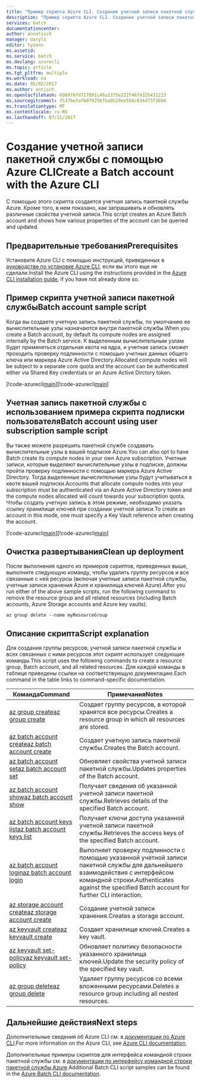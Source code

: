 ```yaml
---
title: "Пример скрипта Azure CLI. Создание учетной записи пакетной службы | Документация Майкрософт"
description: "Пример скрипта Azure CLI. Создание учетной записи пакетной службы"
services: batch
documentationcenter: 
author: annatisch
manager: daryls
editor: tysonn
ms.assetid: 
ms.service: batch
ms.devlang: azurecli
ms.topic: article
ms.tgt_pltfrm: multiple
ms.workload: na
ms.date: 05/02/2017
ms.author: antisch
ms.openlocfilehash: 698978fd717091c49a1375e222f46f4325431223
ms.sourcegitcommit: f537befafb079256fba0529ee554c034d73f36b0
ms.translationtype: MT
ms.contentlocale: ru-RU
ms.lasthandoff: 07/11/2017
---
```

# <a name="create-a-batch-account-with-the-azure-cli"></a><span data-ttu-id="71472-103">Создание учетной записи пакетной службы с помощью Azure CLI</span><span class="sxs-lookup"><span data-stu-id="71472-103">Create a Batch account with the Azure CLI</span></span>

<span data-ttu-id="71472-104">С помощью этого скрипта создается учетная запись пакетной службы Azure. Кроме того, в нем показано, как запрашивать и обновлять различные свойства учетной записи.</span><span class="sxs-lookup"><span data-stu-id="71472-104">This script creates an Azure Batch account and shows how various properties of the account can be queried and updated.</span></span>

## <a name="prerequisites"></a><span data-ttu-id="71472-105">Предварительные требования</span><span class="sxs-lookup"><span data-stu-id="71472-105">Prerequisites</span></span>

<span data-ttu-id="71472-106">Установите Azure CLI с помощью инструкций, приведенных в [руководстве по установке Azure CLI](https://docs.microsoft.com/cli/azure/install-azure-cli), если вы этого еще не сделали.</span><span class="sxs-lookup"><span data-stu-id="71472-106">Install the Azure CLI using the instructions provided in the [Azure CLI installation guide](https://docs.microsoft.com/cli/azure/install-azure-cli), if you have not already done so.</span></span>

## <a name="batch-account-sample-script"></a><span data-ttu-id="71472-107">Пример скрипта учетной записи пакетной службы</span><span class="sxs-lookup"><span data-stu-id="71472-107">Batch account sample script</span></span>

<span data-ttu-id="71472-108">Когда вы создаете учетную запись пакетной службы, по умолчанию ее вычислительные узлы назначаются внутри пакетной службы.</span><span class="sxs-lookup"><span data-stu-id="71472-108">When you create a Batch account, by default its compute nodes are assigned internally by the Batch service.</span></span> <span data-ttu-id="71472-109">К выделенным вычислительным узлам будет применяться отдельная квота на ядра, и учетная запись сможет проходить проверку подлинности с помощью учетных данных общего ключа или маркера Azure Active Directory.</span><span class="sxs-lookup"><span data-stu-id="71472-109">Allocated compute nodes will be subject to a separate core quota and the account can be authenticated either via Shared Key credentials or an Azure Active Dirctory token.</span></span>

<span data-ttu-id="71472-110">[!code-azurecli[main](../../../cli_scripts/batch/create-account/create-account.sh "Создание учетной записи")]</span><span class="sxs-lookup"><span data-stu-id="71472-110">[!code-azurecli[main](../../../cli_scripts/batch/create-account/create-account.sh "Create Account")]</span></span>

## <a name="batch-account-using-user-subscription-sample-script"></a><span data-ttu-id="71472-111">Учетная запись пакетной службы с использованием примера скрипта подписки пользователя</span><span class="sxs-lookup"><span data-stu-id="71472-111">Batch account using user subscription sample script</span></span>

<span data-ttu-id="71472-112">Вы также можете разрешить пакетной службе создавать вычислительные узлы в вашей подписке Azure.</span><span class="sxs-lookup"><span data-stu-id="71472-112">You can also opt to have Batch create its compute nodes in your own Azure subscription.</span></span>
<span data-ttu-id="71472-113">Учетные записи, которые выделяют вычислительные узлы в подписке, должны пройти проверку подлинности с помощью маркера Azure Active Directory. Тогда выделенные вычислительные узлы будут учитываться в квоте вашей подписки.</span><span class="sxs-lookup"><span data-stu-id="71472-113">Accounts that allocate compute nodes into your subscription must be authenticated via an Azure Active Directory token and the compute nodes allocated will count towards your subscription quota.</span></span> <span data-ttu-id="71472-114">Чтобы создать учетную запись в этом режиме, необходимо указать ссылку хранилище ключей при создании учетной записи.</span><span class="sxs-lookup"><span data-stu-id="71472-114">To create an account in this mode, one must specify a Key Vault reference when creating the account.</span></span>

<span data-ttu-id="71472-115">[!code-azurecli[main](../../../cli_scripts/batch/create-account/create-account-user-subscription.sh  "Создание учетной записи с помощью подписки пользователя")]</span><span class="sxs-lookup"><span data-stu-id="71472-115">[!code-azurecli[main](../../../cli_scripts/batch/create-account/create-account-user-subscription.sh  "Create Account using User Subscription")]</span></span>

## <a name="clean-up-deployment"></a><span data-ttu-id="71472-116">Очистка развертывания</span><span class="sxs-lookup"><span data-stu-id="71472-116">Clean up deployment</span></span>

<span data-ttu-id="71472-117">После выполнения одного из примеров скриптов, приведенных выше, выполните следующую команду, чтобы удалить группу ресурсов и все связанные с ней ресурсы (включая учетные записи пакетной службы, учетные записи хранения Azure и хранилища ключей Azure).</span><span class="sxs-lookup"><span data-stu-id="71472-117">After you run either of the above sample scripts, run the following command to remove the resource group and all related resources (including Batch accounts, Azure Storage accounts and Azure key vaults).</span></span>

```azurecli
az group delete --name myResourceGroup
```

## <a name="script-explanation"></a><span data-ttu-id="71472-118">Описание скрипта</span><span class="sxs-lookup"><span data-stu-id="71472-118">Script explanation</span></span>

<span data-ttu-id="71472-119">Для создания группы ресурсов, учетной записи пакетной службы и всех связанных с ними ресурсов этот скрипт использует следующие команды.</span><span class="sxs-lookup"><span data-stu-id="71472-119">This script uses the following commands to create a resource group, Batch account, and all related resources.</span></span> <span data-ttu-id="71472-120">Для каждой команды в таблице приведены ссылки на соответствующую документацию.</span><span class="sxs-lookup"><span data-stu-id="71472-120">Each command in the table links to command-specific documentation.</span></span>

| <span data-ttu-id="71472-121">Команда</span><span class="sxs-lookup"><span data-stu-id="71472-121">Command</span></span> | <span data-ttu-id="71472-122">Примечания</span><span class="sxs-lookup"><span data-stu-id="71472-122">Notes</span></span> |
|---|---|
| [<span data-ttu-id="71472-123">az group create</span><span class="sxs-lookup"><span data-stu-id="71472-123">az group create</span></span>](https://docs.microsoft.com/cli/azure/group#create) | <span data-ttu-id="71472-124">Создает группу ресурсов, в которой хранятся все ресурсы.</span><span class="sxs-lookup"><span data-stu-id="71472-124">Creates a resource group in which all resources are stored.</span></span> |
| [<span data-ttu-id="71472-125">az batch account create</span><span class="sxs-lookup"><span data-stu-id="71472-125">az batch account create</span></span>](https://docs.microsoft.com/cli/azure/batch/account#create) | <span data-ttu-id="71472-126">Создает учетную запись пакетной службы.</span><span class="sxs-lookup"><span data-stu-id="71472-126">Creates the Batch account.</span></span>  |
| [<span data-ttu-id="71472-127">az batch account set</span><span class="sxs-lookup"><span data-stu-id="71472-127">az batch account set</span></span>](https://docs.microsoft.com/cli/azure/batch/account#set) | <span data-ttu-id="71472-128">Обновляет свойства учетной записи пакетной службы.</span><span class="sxs-lookup"><span data-stu-id="71472-128">Updates properties of the Batch account.</span></span>  |
| [<span data-ttu-id="71472-129">az batch account show</span><span class="sxs-lookup"><span data-stu-id="71472-129">az batch account show</span></span>](https://docs.microsoft.com/cli/azure/batch/account#show) | <span data-ttu-id="71472-130">Получает сведения об указанной учетной записи пакетной службы.</span><span class="sxs-lookup"><span data-stu-id="71472-130">Retrieves details of the specified Batch account.</span></span>  |
| [<span data-ttu-id="71472-131">az batch account keys list</span><span class="sxs-lookup"><span data-stu-id="71472-131">az batch account keys list</span></span>](https://docs.microsoft.com/cli/azure/batch/account/keys#list) | <span data-ttu-id="71472-132">Получает ключи доступа указанной учетной записи пакетной службы.</span><span class="sxs-lookup"><span data-stu-id="71472-132">Retrieves the access keys of the specified Batch account.</span></span>  |
| [<span data-ttu-id="71472-133">az batch account login</span><span class="sxs-lookup"><span data-stu-id="71472-133">az batch account login</span></span>](https://docs.microsoft.com/cli/azure/batch/account#login) | <span data-ttu-id="71472-134">Выполняет проверку подлинности с помощью указанной учетной записи пакетной службы для дальнейшего взаимодействия с интерфейсом командной строки.</span><span class="sxs-lookup"><span data-stu-id="71472-134">Authenticates against the specified Batch account for further CLI interaction.</span></span>  |
| [<span data-ttu-id="71472-135">az storage account create</span><span class="sxs-lookup"><span data-stu-id="71472-135">az storage account create</span></span>](https://docs.microsoft.com/cli/azure/storage/account#create) | <span data-ttu-id="71472-136">Создание учетной записи хранения.</span><span class="sxs-lookup"><span data-stu-id="71472-136">Creates a storage account.</span></span> |
| [<span data-ttu-id="71472-137">az keyvault create</span><span class="sxs-lookup"><span data-stu-id="71472-137">az keyvault create</span></span>](https://docs.microsoft.com/cli/azure/keyvault#create) | <span data-ttu-id="71472-138">Создает хранилище ключей.</span><span class="sxs-lookup"><span data-stu-id="71472-138">Creates a key vault.</span></span> |
| [<span data-ttu-id="71472-139">az keyvault set-policy</span><span class="sxs-lookup"><span data-stu-id="71472-139">az keyvault set-policy</span></span>](https://docs.microsoft.com/cli/azure/keyvault#set-policy) | <span data-ttu-id="71472-140">Обновляет политику безопасности указанного хранилища ключей.</span><span class="sxs-lookup"><span data-stu-id="71472-140">Update the security policy of the specified key vault.</span></span> |
| [<span data-ttu-id="71472-141">az group delete</span><span class="sxs-lookup"><span data-stu-id="71472-141">az group delete</span></span>](https://docs.microsoft.com/cli/azure/group#delete) | <span data-ttu-id="71472-142">Удаляет группу ресурсов со всеми вложенными ресурсами.</span><span class="sxs-lookup"><span data-stu-id="71472-142">Deletes a resource group including all nested resources.</span></span> |

## <a name="next-steps"></a><span data-ttu-id="71472-143">Дальнейшие действия</span><span class="sxs-lookup"><span data-stu-id="71472-143">Next steps</span></span>

<span data-ttu-id="71472-144">Дополнительные сведения об Azure CLI см. в [документации по Azure CLI](https://docs.microsoft.com/cli/azure/overview).</span><span class="sxs-lookup"><span data-stu-id="71472-144">For more information on the Azure CLI, see [Azure CLI documentation](https://docs.microsoft.com/cli/azure/overview).</span></span>

<span data-ttu-id="71472-145">Дополнительные примеры скриптов для интерфейса командной строки пакетной службы см. в [документации по интерфейсу командной строки пакетной службы Azure](../batch-cli-samples.md).</span><span class="sxs-lookup"><span data-stu-id="71472-145">Additional Batch CLI script samples can be found in the [Azure Batch CLI documentation](../batch-cli-samples.md).</span></span>
